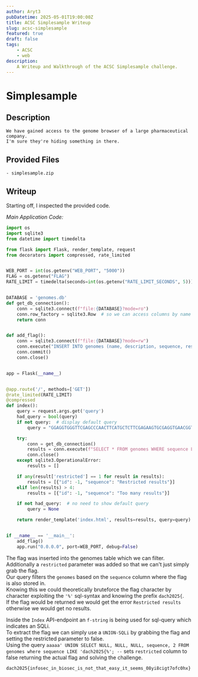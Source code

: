 ```yaml
---
author: Aryt3
pubDatetime: 2025-05-01T19:00:00Z
title: ACSC Simplesample Writeup
slug: acsc-simplesample
featured: true
draft: false
tags:
    - ACSC
    - web
description:
    A Writeup and Walkthrough of the ACSC Simplesample challenge.
---
```



# Simplesample

## Description

```
We have gained access to the genome browser of a large pharmaceutical company. 
I'm sure they're hiding something in there.
```

## Provided Files

```
- simplesample.zip
```

## Writeup

Starting off, I inspected the provided code. 

*Main Application Code:*
```py
import os
import sqlite3
from datetime import timedelta

from flask import Flask, render_template, request
from decorators import compressed, rate_limited


WEB_PORT = int(os.getenv("WEB_PORT", "5000"))
FLAG = os.getenv("FLAG")
RATE_LIMIT = timedelta(seconds=int(os.getenv("RATE_LIMIT_SECONDS", 5)))  # don't want abuse of our api


DATABASE = 'genomes.db'
def get_db_connection():
    conn = sqlite3.connect(f"file:{DATABASE}?mode=ro")
    conn.row_factory = sqlite3.Row  # so we can access columns by name
    return conn


def add_flag():
    conn = sqlite3.connect(f"file:{DATABASE}?mode=rw")
    conn.execute("INSERT INTO genomes (name, description, sequence, restricted) VALUES (?, ?, ?, ?)", ("ACSC", "Unknown mutation, under evaluation", FLAG, 1))
    conn.commit()
    conn.close()


app = Flask(__name__)


@app.route('/', methods=['GET'])
@rate_limited(RATE_LIMIT)
@compressed
def index():
    query = request.args.get('query')
    had_query = bool(query)
    if not query:  # display default query
        query = "GGAGGTGGGTTCGAGCCCAACTTCATGCTCTTCGAGAAGTGCGAGGTGAACGGTGCGGGG"

    try:
        conn = get_db_connection()
        results = conn.execute(f"SELECT * FROM genomes WHERE sequence LIKE '%{query}%'").fetchall()
        conn.close()
    except sqlite3.OperationalError:
        results = []

    if any(result['restricted'] == 1 for result in results):
        results = [{"id": -1, "sequence": "Restricted results"}]
    elif len(results) > 4:
        results = [{"id": -1, "sequence": "Too many results"}]

    if not had_query:  # no need to show default query
        query = None

    return render_template('index.html', results=results, query=query)


if __name__ == '__main__':
    add_flag()
    app.run("0.0.0.0", port=WEB_PORT, debug=False)
```

The flag was inserted into the genomes table which we can filter. <br/>
Additionally a `restricted` parameter was added so that we can't just simply grab the flag. <br/>
Our query filters the `genomes` based on the `sequence` column where the flag is also stored in. <br/>
Knowing this we could theoretically bruteforce the flag character by character exploiting the `'%'` sql-syntax and knowing the prefix `dach2025{`. <br/>
If the flag would be returned we would get the error `Restricted results` otherwise we would get no results. <br/> 

Inside the `Index` API-endpoint an `f-string` is being used for sql-query which indicates an SQLi. <br/>
To extract the flag we can simply use a `UNION-SQLi` by grabbing the flag and setting the restricted parameter to false. <br/>
Using the query `aaaaa' UNION SELECT NULL, NULL, NULL, sequence, 2 FROM genomes where sequence LIKE 'dach2025{%'; --` sets `restricted` column to false returning the actual flag and solving the challenge. <br/>

```
dach2025{infosec_in_biosec_is_not_that_easy_it_seems_08yi8cigt7ofc0hx}
```

